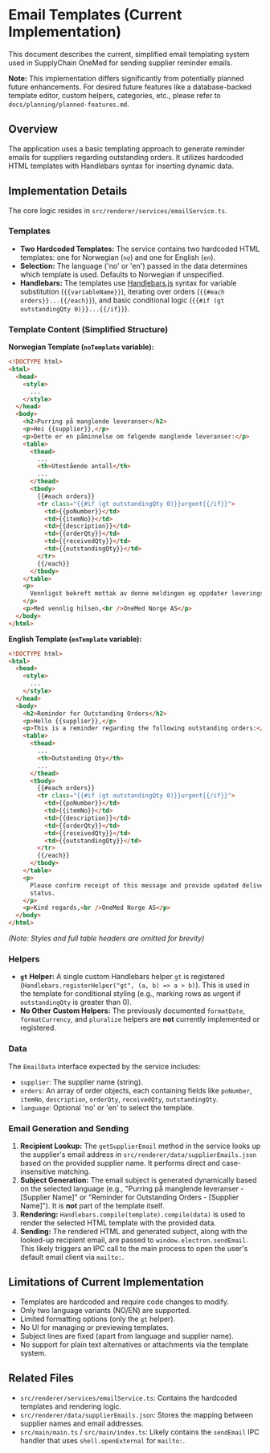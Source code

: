 # Email Templates (Current Implementation)

This document describes the current, simplified email templating system used in SupplyChain OneMed for sending supplier reminder emails.

**Note:** This implementation differs significantly from potentially planned future enhancements. For desired future features like a database-backed template editor, custom helpers, categories, etc., please refer to `docs/planning/planned-features.md`.

## Overview

The application uses a basic templating approach to generate reminder emails for suppliers regarding outstanding orders. It utilizes hardcoded HTML templates with Handlebars syntax for inserting dynamic data.

## Implementation Details

The core logic resides in `src/renderer/services/emailService.ts`.

### Templates

- **Two Hardcoded Templates:** The service contains two hardcoded HTML templates: one for Norwegian (`no`) and one for English (`en`).
- **Selection:** The language ('no' or 'en') passed in the data determines which template is used. Defaults to Norwegian if unspecified.
- **Handlebars:** The templates use [Handlebars.js](https://handlebarsjs.com/) syntax for variable substitution (`{{variableName}}`), iterating over orders (`{{#each orders}}...{{/each}}`), and basic conditional logic (`{{#if (gt outstandingQty 0)}}...{{/if}}`).

### Template Content (Simplified Structure)

**Norwegian Template (`noTemplate` variable):**

```html
<!DOCTYPE html>
<html>
  <head>
    <style>
      ...
    </style>
  </head>
  <body>
    <h2>Purring på manglende leveranser</h2>
    <p>Hei {{supplier}},</p>
    <p>Dette er en påminnelse om følgende manglende leveranser:</p>
    <table>
      <thead>
        ...
        <th>Utestående antall</th>
        ...
      </thead>
      <tbody>
        {{#each orders}}
        <tr class="{{#if (gt outstandingQty 0)}}urgent{{/if}}">
          <td>{{poNumber}}</td>
          <td>{{itemNo}}</td>
          <td>{{description}}</td>
          <td>{{orderQty}}</td>
          <td>{{receivedQty}}</td>
          <td>{{outstandingQty}}</td>
        </tr>
        {{/each}}
      </tbody>
    </table>
    <p>
      Vennligst bekreft mottak av denne meldingen og oppdater leveringsstatus.
    </p>
    <p>Med vennlig hilsen,<br />OneMed Norge AS</p>
  </body>
</html>
```

**English Template (`enTemplate` variable):**

```html
<!DOCTYPE html>
<html>
  <head>
    <style>
      ...
    </style>
  </head>
  <body>
    <h2>Reminder for Outstanding Orders</h2>
    <p>Hello {{supplier}},</p>
    <p>This is a reminder regarding the following outstanding orders:</p>
    <table>
      <thead>
        ...
        <th>Outstanding Qty</th>
        ...
      </thead>
      <tbody>
        {{#each orders}}
        <tr class="{{#if (gt outstandingQty 0)}}urgent{{/if}}">
          <td>{{poNumber}}</td>
          <td>{{itemNo}}</td>
          <td>{{description}}</td>
          <td>{{orderQty}}</td>
          <td>{{receivedQty}}</td>
          <td>{{outstandingQty}}</td>
        </tr>
        {{/each}}
      </tbody>
    </table>
    <p>
      Please confirm receipt of this message and provide updated delivery
      status.
    </p>
    <p>Kind regards,<br />OneMed Norge AS</p>
  </body>
</html>
```

_(Note: Styles and full table headers are omitted for brevity)_

### Helpers

- **`gt` Helper:** A single custom Handlebars helper `gt` is registered (`Handlebars.registerHelper("gt", (a, b) => a > b)`). This is used in the template for conditional styling (e.g., marking rows as urgent if `outstandingQty` is greater than 0).
- **No Other Custom Helpers:** The previously documented `formatDate`, `formatCurrency`, and `pluralize` helpers are **not** currently implemented or registered.

### Data

The `EmailData` interface expected by the service includes:

- `supplier`: The supplier name (string).
- `orders`: An array of order objects, each containing fields like `poNumber`, `itemNo`, `description`, `orderQty`, `receivedQty`, `outstandingQty`.
- `language`: Optional 'no' or 'en' to select the template.

### Email Generation and Sending

1.  **Recipient Lookup:** The `getSupplierEmail` method in the service looks up the supplier's email address in `src/renderer/data/supplierEmails.json` based on the provided supplier name. It performs direct and case-insensitive matching.
2.  **Subject Generation:** The email subject is generated dynamically based on the selected language (e.g., "Purring på manglende leveranser - [Supplier Name]" or "Reminder for Outstanding Orders - [Supplier Name]"). It is **not** part of the template itself.
3.  **Rendering:** `Handlebars.compile(template).compile(data)` is used to render the selected HTML template with the provided data.
4.  **Sending:** The rendered HTML and generated subject, along with the looked-up recipient email, are passed to `window.electron.sendEmail`. This likely triggers an IPC call to the main process to open the user's default email client via `mailto:`.

## Limitations of Current Implementation

- Templates are hardcoded and require code changes to modify.
- Only two language variants (NO/EN) are supported.
- Limited formatting options (only the `gt` helper).
- No UI for managing or previewing templates.
- Subject lines are fixed (apart from language and supplier name).
- No support for plain text alternatives or attachments via the template system.

## Related Files

- `src/renderer/services/emailService.ts`: Contains the hardcoded templates and rendering logic.
- `src/renderer/data/supplierEmails.json`: Stores the mapping between supplier names and email addresses.
- `src/main/main.ts` / `src/main/index.ts`: Likely contains the `sendEmail` IPC handler that uses `shell.openExternal` for `mailto:`.
